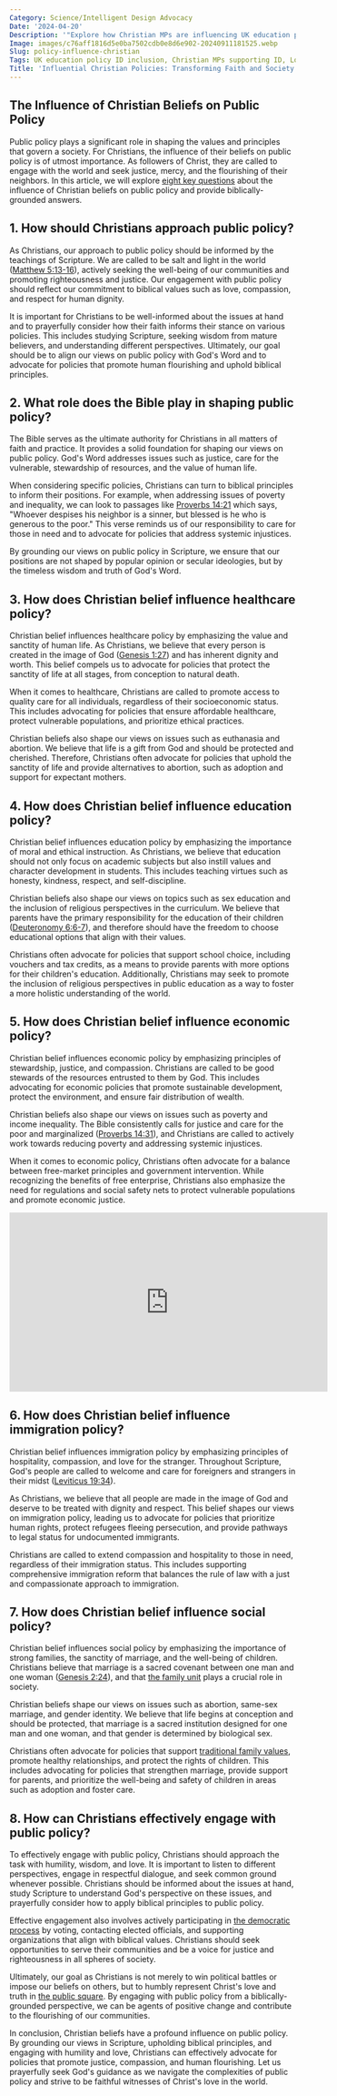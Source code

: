 ```yaml
---
Category: Science/Intelligent Design Advocacy
Date: '2024-04-20'
Description: '"Explore how Christian MPs are influencing UK education policy to include Intelligent Design in science curriculum, supported by think tanks and advocates."'
Image: images/c76aff1816d5e0ba7502cdb0e8d6e902-20240911181525.webp
Slug: policy-influence-christian
Tags: UK education policy ID inclusion, Christian MPs supporting ID, Lobbying for ID in science, Intelligent design think tanks, ID advocates education committees
Title: 'Influential Christian Policies: Transforming Faith and Society'
---
```


## The Influence of Christian Beliefs on Public Policy

Public policy plays a significant role in shaping the values and principles that govern a society. For Christians, the influence of their beliefs on public policy is of utmost importance. As followers of Christ, they are called to engage with the world and seek justice, mercy, and the flourishing of their neighbors. In this article, we will explore [eight key questions](/curriculum-integration) about the influence of Christian beliefs on public policy and provide biblically-grounded answers.

## 1. How should Christians approach public policy?

As Christians, our approach to public policy should be informed by the teachings of Scripture. We are called to be salt and light in the world ([Matthew 5:13-16](https://www.bibleref.com/Matthew/5/Matthew-5-13.html)), actively seeking the well-being of our communities and promoting righteousness and justice. Our engagement with public policy should reflect our commitment to biblical values such as love, compassion, and respect for human dignity.

It is important for Christians to be well-informed about the issues at hand and to prayerfully consider how their faith informs their stance on various policies. This includes studying Scripture, seeking wisdom from mature believers, and understanding different perspectives. Ultimately, our goal should be to align our views on public policy with God's Word and to advocate for policies that promote human flourishing and uphold biblical principles.

## 2. What role does the Bible play in shaping public policy?

The Bible serves as the ultimate authority for Christians in all matters of faith and practice. It provides a solid foundation for shaping our views on public policy. God's Word addresses issues such as justice, care for the vulnerable, stewardship of resources, and the value of human life.

When considering specific policies, Christians can turn to biblical principles to inform their positions. For example, when addressing issues of poverty and inequality, we can look to passages like [Proverbs 14:21](https://www.bibleref.com/Proverbs/14/Proverbs-14-21.html) which says, "Whoever despises his neighbor is a sinner, but blessed is he who is generous to the poor." This verse reminds us of our responsibility to care for those in need and to advocate for policies that address systemic injustices.

By grounding our views on public policy in Scripture, we ensure that our positions are not shaped by popular opinion or secular ideologies, but by the timeless wisdom and truth of God's Word.

## 3. How does Christian belief influence healthcare policy?

Christian belief influences healthcare policy by emphasizing the value and sanctity of human life. As Christians, we believe that every person is created in the image of God ([Genesis 1:27](https://www.bibleref.com/Genesis/1/Genesis-1-27.html)) and has inherent dignity and worth. This belief compels us to advocate for policies that protect the sanctity of life at all stages, from conception to natural death.

When it comes to healthcare, Christians are called to promote access to quality care for all individuals, regardless of their socioeconomic status. This includes advocating for policies that ensure affordable healthcare, protect vulnerable populations, and prioritize ethical practices.

Christian beliefs also shape our views on issues such as euthanasia and abortion. We believe that life is a gift from God and should be protected and cherished. Therefore, Christians often advocate for policies that uphold the sanctity of life and provide alternatives to abortion, such as adoption and support for expectant mothers.

## 4. How does Christian belief influence education policy?

Christian belief influences education policy by emphasizing the importance of moral and ethical instruction. As Christians, we believe that education should not only focus on academic subjects but also instill values and character development in students. This includes teaching virtues such as honesty, kindness, respect, and self-discipline.

Christian beliefs also shape our views on topics such as sex education and the inclusion of religious perspectives in the curriculum. We believe that parents have the primary responsibility for the education of their children ([Deuteronomy 6:6-7](https://www.bibleref.com/Deuteronomy/6/Deuteronomy-6-6.html)), and therefore should have the freedom to choose educational options that align with their values.

Christians often advocate for policies that support school choice, including vouchers and tax credits, as a means to provide parents with more options for their children's education. Additionally, Christians may seek to promote the inclusion of religious perspectives in public education as a way to foster a more holistic understanding of the world.

## 5. How does Christian belief influence economic policy?

Christian belief influences economic policy by emphasizing principles of stewardship, justice, and compassion. Christians are called to be good stewards of the resources entrusted to them by God. This includes advocating for economic policies that promote sustainable development, protect the environment, and ensure fair distribution of wealth.

Christian beliefs also shape our views on issues such as poverty and income inequality. The Bible consistently calls for justice and care for the poor and marginalized ([Proverbs 14:31](https://www.bibleref.com/Proverbs/14/Proverbs-14-31.html)), and Christians are called to actively work towards reducing poverty and addressing systemic injustices.

When it comes to economic policy, Christians often advocate for a balance between free-market principles and government intervention. While recognizing the benefits of free enterprise, Christians also emphasize the need for regulations and social safety nets to protect vulnerable populations and promote economic justice.


<iframe width="560" height="315" src="https://www.youtube.com/embed/dNjAin3akMA" frameborder="0" allow="autoplay; encrypted-media" allowfullscreen></iframe>


## 6. How does Christian belief influence immigration policy?

Christian belief influences immigration policy by emphasizing principles of hospitality, compassion, and love for the stranger. Throughout Scripture, God's people are called to welcome and care for foreigners and strangers in their midst ([Leviticus 19:34](https://www.bibleref.com/Leviticus/19/Leviticus-19-34.html)).

As Christians, we believe that all people are made in the image of God and deserve to be treated with dignity and respect. This belief shapes our views on immigration policy, leading us to advocate for policies that prioritize human rights, protect refugees fleeing persecution, and provide pathways to legal status for undocumented immigrants.

Christians are called to extend compassion and hospitality to those in need, regardless of their immigration status. This includes supporting comprehensive immigration reform that balances the rule of law with a just and compassionate approach to immigration.

## 7. How does Christian belief influence social policy?

Christian belief influences social policy by emphasizing the importance of strong families, the sanctity of marriage, and the well-being of children. Christians believe that marriage is a sacred covenant between one man and one woman ([Genesis 2:24](https://www.bibleref.com/Genesis/2/Genesis-2-24.html)), and that [the family unit](/authority-and-obedience) plays a crucial role in society.

Christian beliefs shape our views on issues such as abortion, same-sex marriage, and gender identity. We believe that life begins at conception and should be protected, that marriage is a sacred institution designed for one man and one woman, and that gender is determined by biological sex.

Christians often advocate for policies that support [traditional family values](/uk-christian-identity), promote healthy relationships, and protect the rights of children. This includes advocating for policies that strengthen marriage, provide support for parents, and prioritize the well-being and safety of children in areas such as adoption and foster care.

## 8. How can Christians effectively engage with public policy?

To effectively engage with public policy, Christians should approach the task with humility, wisdom, and love. It is important to listen to different perspectives, engage in respectful dialogue, and seek common ground whenever possible. Christians should be informed about the issues at hand, study Scripture to understand God's perspective on these issues, and prayerfully consider how to apply biblical principles to public policy.

Effective engagement also involves actively participating in [the democratic process](/uk-christian-identity) by voting, contacting elected officials, and supporting organizations that align with biblical values. Christians should seek opportunities to serve their communities and be a voice for justice and righteousness in all spheres of society.

Ultimately, our goal as Christians is not merely to win political battles or impose our beliefs on others, but to humbly represent Christ's love and truth in [the public square](/preserving-christian-demographics). By engaging with public policy from a biblically-grounded perspective, we can be agents of positive change and contribute to the flourishing of our communities.

In conclusion, Christian beliefs have a profound influence on public policy. By grounding our views in Scripture, upholding biblical principles, and engaging with humility and love, Christians can effectively advocate for policies that promote justice, compassion, and human flourishing. Let us prayerfully seek God's guidance as we navigate the complexities of public policy and strive to be faithful witnesses of Christ's love in the world.
